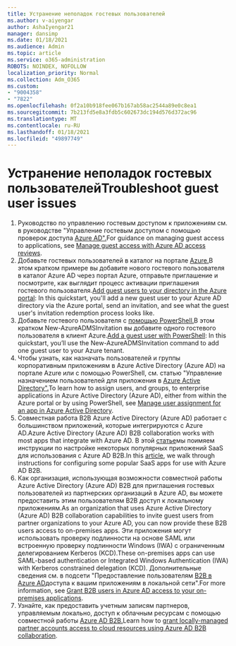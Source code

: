 ```yaml
---
title: Устранение неполадок гостевых пользователей
ms.author: v-aiyengar
author: AshaIyengar21
manager: dansimp
ms.date: 01/18/2021
ms.audience: Admin
ms.topic: article
ms.service: o365-administration
ROBOTS: NOINDEX, NOFOLLOW
localization_priority: Normal
ms.collection: Adm_O365
ms.custom:
- "9004358"
- "7822"
ms.openlocfilehash: 0f2a10b918fee067b167ab58ac2544a89e0c8ea1
ms.sourcegitcommit: 7b213fd5e8a3fdb5c602673dc194d576d372ac96
ms.translationtype: MT
ms.contentlocale: ru-RU
ms.lasthandoff: 01/18/2021
ms.locfileid: "49897749"
---
```

# <a name="troubleshoot-guest-user-issues"></a><span data-ttu-id="5db65-102">Устранение неполадок гостевых пользователей</span><span class="sxs-lookup"><span data-stu-id="5db65-102">Troubleshoot guest user issues</span></span>

1. <span data-ttu-id="5db65-103">Руководство по управлению гостевым доступом к приложениям см. в руководстве "Управление гостевым доступом с помощью проверок доступа [Azure AD".](https://docs.microsoft.com/azure/active-directory/governance/manage-guest-access-with-access-reviews)</span><span class="sxs-lookup"><span data-stu-id="5db65-103">For guidance on managing guest access to applications, see [Manage guest access with Azure AD access reviews](https://docs.microsoft.com/azure/active-directory/governance/manage-guest-access-with-access-reviews).</span></span>
1. <span data-ttu-id="5db65-104">Добавьте гостевых пользователей в каталог на портале [Azure.](https://docs.microsoft.com/azure/active-directory/external-identities/b2b-quickstart-add-guest-users-portal)В этом кратком примере вы добавите нового гостевого пользователя в каталог Azure AD через портал Azure, отправьте приглашение и посмотрите, как выглядит процесс активации приглашения гостевого пользователя.</span><span class="sxs-lookup"><span data-stu-id="5db65-104">[Add guest users to your directory in the Azure portal](https://docs.microsoft.com/azure/active-directory/external-identities/b2b-quickstart-add-guest-users-portal): In this quickstart, you'll add a new guest user to your Azure AD directory via the Azure portal, send an invitation, and see what the guest user's invitation redemption process looks like.</span></span>
1. <span data-ttu-id="5db65-105">Добавьте гостевого пользователя с [помощью PowerShell.](https://docs.microsoft.com/azure/active-directory/external-identities/b2b-quickstart-invite-powershell)В этом кратком New-AzureADMSInvitation вы добавите одного гостевого пользователя в клиент Azure.</span><span class="sxs-lookup"><span data-stu-id="5db65-105">[Add a guest user with PowerShell](https://docs.microsoft.com/azure/active-directory/external-identities/b2b-quickstart-invite-powershell): In this quickstart, you’ll use the New-AzureADMSInvitation command to add one guest user to your Azure tenant.</span></span>
1. <span data-ttu-id="5db65-106">Чтобы узнать, как назначать пользователей и группы корпоративным приложениям в Azure Active Directory (Azure AD) на портале Azure или с помощью PowerShell, см. статью "Управление назначением пользователей для приложения в [Azure Active Directory".](https://docs.microsoft.com/azure/active-directory/manage-apps/assign-user-or-group-access-portal)</span><span class="sxs-lookup"><span data-stu-id="5db65-106">To learn how to assign users, and groups, to enterprise applications in Azure Active Directory (Azure AD), either from within the Azure portal or by using PowerShell, see [Manage user assignment for an app in Azure Active Directory](https://docs.microsoft.com/azure/active-directory/manage-apps/assign-user-or-group-access-portal).</span></span> 
1. <span data-ttu-id="5db65-107">Совместная работа B2B Azure Active Directory (Azure AD) работает с большинством приложений, которые интегрируются с Azure AD.</span><span class="sxs-lookup"><span data-stu-id="5db65-107">Azure Active Directory (Azure AD) B2B collaboration works with most apps that integrate with Azure AD.</span></span> <span data-ttu-id="5db65-108">В этой [статье](https://docs.microsoft.com/azure/active-directory/external-identities/configure-saas-apps)мы поимяем инструкции по настройке некоторых популярных приложений SaaS для использования с Azure AD B2B.</span><span class="sxs-lookup"><span data-stu-id="5db65-108">In this [article](https://docs.microsoft.com/azure/active-directory/external-identities/configure-saas-apps), we walk through instructions for configuring some popular SaaS apps for use with Azure AD B2B.</span></span>
1. <span data-ttu-id="5db65-109">Как организация, использующая возможности совместной работы Azure Active Directory (Azure AD) B2B для приглашения гостевых пользователей из партнерских организаций в Azure AD, вы можете предоставить этим пользователям B2B доступ к локальному приложениям.</span><span class="sxs-lookup"><span data-stu-id="5db65-109">As an organization that uses Azure Active Directory (Azure AD) B2B collaboration capabilities to invite guest users from partner organizations to your Azure AD, you can now provide these B2B users access to on-premises apps.</span></span> <span data-ttu-id="5db65-110">Эти приложения могут использовать проверку подлинности на основе SAML или встроенную проверку подлинности Windows (IWA) с ограниченным делегированием Kerberos (KCD).</span><span class="sxs-lookup"><span data-stu-id="5db65-110">These on-premises apps can use SAML-based authentication or Integrated Windows Authentication (IWA) with Kerberos constrained delegation (KCD).</span></span> <span data-ttu-id="5db65-111">Дополнительные сведения см. в подсети "Предоставление пользователям [B2B в Azure AD](https://docs.microsoft.com/azure/active-directory/external-identities/hybrid-cloud-to-on-premises)доступа к вашим приложениям в локальной сети".</span><span class="sxs-lookup"><span data-stu-id="5db65-111">For more information, see [Grant B2B users in Azure AD access to your on-premises applications](https://docs.microsoft.com/azure/active-directory/external-identities/hybrid-cloud-to-on-premises).</span></span>
1. <span data-ttu-id="5db65-112">Узнайте, как предоставить учетным записям партнеров, управляемым локально, доступ к облачным ресурсам с помощью совместной работы [Azure AD B2B.](https://docs.microsoft.com/azure/active-directory/external-identities/hybrid-on-premises-to-cloud)</span><span class="sxs-lookup"><span data-stu-id="5db65-112">Learn how to [grant locally-managed partner accounts access to cloud resources using Azure AD B2B collaboration](https://docs.microsoft.com/azure/active-directory/external-identities/hybrid-on-premises-to-cloud).</span></span>